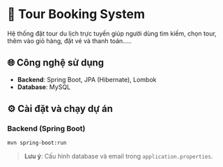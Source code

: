 # 🧭 Tour Booking System

Hệ thống đặt tour du lịch trực tuyến giúp người dùng tìm kiếm, chọn tour, thêm vào giỏ hàng, đặt vé và thanh toán.....

## 🌐 Công nghệ sử dụng
- **Backend**: Spring Boot, JPA (Hibernate), Lombok
- **Database**: MySQL


## ⚙️ Cài đặt và chạy dự án

### Backend (Spring Boot)
```bash
mvn spring-boot:run

```

> **Lưu ý**: Cấu hình database và email trong `application.properties`.



